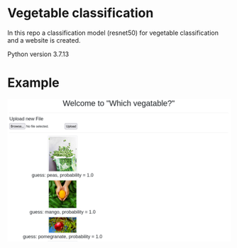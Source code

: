 # Vegetable classification
In this repo  a  classification model (resnet50) for vegetable classification and a website is created.

Python version 3.7.13 
# Example 
![Example image of a website](example_website.png)

